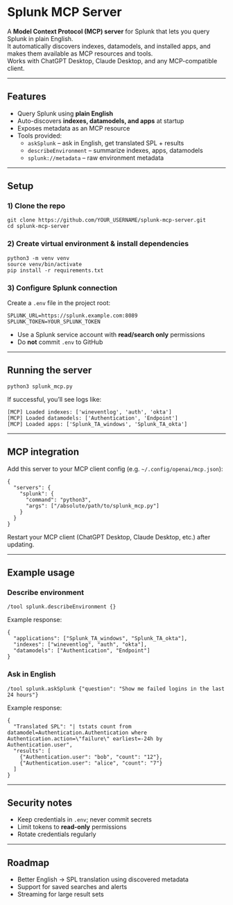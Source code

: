 # Splunk MCP Server

A **Model Context Protocol (MCP) server** for Splunk that lets you query Splunk in plain English.  
It automatically discovers indexes, datamodels, and installed apps, and makes them available as MCP resources and tools.  
Works with ChatGPT Desktop, Claude Desktop, and any MCP-compatible client.

---

## Features

- Query Splunk using **plain English**
- Auto-discovers **indexes, datamodels, and apps** at startup
- Exposes metadata as an MCP resource
- Tools provided:
  - `askSplunk` – ask in English, get translated SPL + results
  - `describeEnvironment` – summarize indexes, apps, datamodels
  - `splunk://metadata` – raw environment metadata

---

## Setup

### 1) Clone the repo
```
git clone https://github.com/YOUR_USERNAME/splunk-mcp-server.git
cd splunk-mcp-server
```

### 2) Create virtual environment & install dependencies
```
python3 -m venv venv
source venv/bin/activate
pip install -r requirements.txt
```

### 3) Configure Splunk connection
Create a `.env` file in the project root:
```
SPLUNK_URL=https://splunk.example.com:8089
SPLUNK_TOKEN=YOUR_SPLUNK_TOKEN
```

- Use a Splunk service account with **read/search only** permissions
- Do **not** commit `.env` to GitHub

---

## Running the server
```
python3 splunk_mcp.py
```

If successful, you’ll see logs like:
```
[MCP] Loaded indexes: ['wineventlog', 'auth', 'okta']
[MCP] Loaded datamodels: ['Authentication', 'Endpoint']
[MCP] Loaded apps: ['Splunk_TA_windows', 'Splunk_TA_okta']
```

---

## MCP integration

Add this server to your MCP client config (e.g. `~/.config/openai/mcp.json`):
```
{
  "servers": {
    "splunk": {
      "command": "python3",
      "args": ["/absolute/path/to/splunk_mcp.py"]
    }
  }
}
```

Restart your MCP client (ChatGPT Desktop, Claude Desktop, etc.) after updating.

---

## Example usage

### Describe environment
```
/tool splunk.describeEnvironment {}
```
Example response:
```
{
  "applications": ["Splunk_TA_windows", "Splunk_TA_okta"],
  "indexes": ["wineventlog", "auth", "okta"],
  "datamodels": ["Authentication", "Endpoint"]
}
```

### Ask in English
```
/tool splunk.askSplunk {"question": "Show me failed logins in the last 24 hours"}
```
Example response:
```
{
  "Translated SPL": "| tstats count from datamodel=Authentication.Authentication where Authentication.action=\"failure\" earliest=-24h by Authentication.user",
  "results": [
    {"Authentication.user": "bob", "count": "12"},
    {"Authentication.user": "alice", "count": "7"}
  ]
}
```

---

## Security notes

- Keep credentials in `.env`; never commit secrets
- Limit tokens to **read-only** permissions
- Rotate credentials regularly

---

## Roadmap

- Better English → SPL translation using discovered metadata
- Support for saved searches and alerts
- Streaming for large result sets


